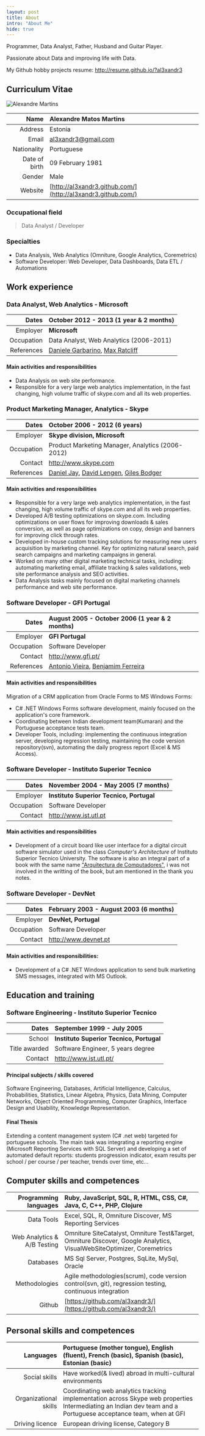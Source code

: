 ```yaml
---
layout: post
title: About
intro: "About Me"
hide: true
---
```


Programmer, Data Analyst, Father, Husband and Guitar Player.

Passionate about Data and improving life with Data.

My Github hobby projects resume: http://resume.github.io/?al3xandr3


<link rel="stylesheet" href="/css/cv.css" type="text/css" media="screen, projection" />

## Curriculum Vitae

![Alexandre Martins](http://al3xandr3.github.com/img/alex.png)

| Name           | **Alexandre Matos Martins**
|---------------:|:---------------------------
| Address        | Estonia
| Email          | al3xandr3@gmail.com
| Nationality    | Portuguese
| Date of birth  | 09 February 1981
| Gender         | Male
| Website   		 | [http://al3xandr3.github.com/](http://al3xandr3.github.com/)

### Occupational field

> Data Analyst / Developer

### Specialties
- Data Analysis, Web Analytics (Omniture, Google Analytics, Coremetrics)
- Software Developer: Web Developer, Data Dashboards, Data ETL / Automations

## Work experience

### Data Analyst, Web Analytics - Microsoft

| Dates | **October 2012 - 2013 (1 year & 2 months)**
|-----------:|:-------------------------------------------
| Employer   | **Microsoft**
| Occupation | Data Analyst, Web Analytics (2006-2011)
| References | [Daniele Garbarino](http://www.linkedin.com/in/dgarbarino), [Max Ratcliff](http://www.linkedin.com/pub/max-ratcliff/4/774/865) 

#### Main activities and responsibilities
- Data Analysis on web site performance.
- Responsible for a very large web analytics implementation, in the fast changing, high volume traffic of skype.com and all its web properties.

### Product Marketing Manager, Analytics - Skype

| Dates | **October 2006 - 2012 (6 years)**
|-----------:|:-------------------------------------------
| Employer   | **Skype division, Microsoft**
| Occupation | Product Marketing Manager, Analytics (2006-2012)
| Contact    | http://www.skype.com 
| References | [Daniel Jay](http://uk.linkedin.com/in/danjay), [David Lengen](http://www.linkedin.com/in/davidlengen), [Giles Bodger](http://uk.linkedin.com/pub/giles-bodger/13/b2a/2a4) 

#### Main activities and responsibilities
- Responsible for a very large web analytics implementation, in the fast changing, high volume traffic of skype.com and all its web properties. 
- Developed A/B testing optimizations on skype.com. Including optimizations on user flows for improving downloads & sales conversion, as well as page optimizations on copy, design and banners for improving click through rates.
- Developed in-house custom tracking solutions for measuring new users acquisition by marketing channel. Key for optimizing natural search, paid search campaigns and marketing campaigns in general.
- Worked on many other digital marketing technical tasks, including: automating marketing email, affiliate tracking & sales validations, web site performance analysis and SEO activities.
- Data Analysis tasks mainly focused on digital marketing channels performance and web site performance.

### Software Developer - GFI Portugal

| Dates | **August 2005 - October 2006 (1 year & 2 months)**
|-----------:|:---------------------------
| Employer   | **GFI Portugal**
| Occupation | Software Developer 
| Contact    | http://www.gfi.pt/ 
| References | [Antonio Vieira](http://pt.linkedin.com/in/tozevv), [Benjamim Ferreira](http://pt.linkedin.com/pub/benjamim-ferreira/1/835/295)

#### Main activities and responsibilities

Migration of a CRM application from Oracle Forms to MS Windows Forms:

- C# .NET Windows Forms software development, mainly focused on the application's core framework.
- Coordinating between Indian development team(Kumaran) and the Portuguese acceptance tests team.
- Developer Tools, including: implementing the continuous integration server, developing regression testing, maintaining the code version repository(svn), automating the daily progress report (Excel & MS Access).

### Software Developer - Instituto Superior Tecnico

| Dates | **November 2004 - May 2005 (7 months)**
|-----------:|:----------------------------------------
| Employer   | **Instituto Superior Tecnico, Portugal**
| Occupation | Software Developer 
| Contact    | http://www.ist.utl.pt
                                     
#### Main activities and responsibilities
- Development of a circuit board like user interface for a digital circuit software simulator used in the class *Computer's Architecture* of Instituto Superior Tecnico University. The software is also an integral part of a book with the same name ["Arquitectura de Computadores"](http://www.fca.pt/cgi-bin/fca_main.cgi/?op=2&isbn=978-972-722-666-5), i was not involved in the writting of the book, but am mentioned in the thank you notes.

### Software Developer - DevNet

| Dates | **February 2003 - August 2003 (6 months)**
|-----------:|:---------------------------
| Employer   | **DevNet, Portugal**
| Occupation | Software Developer
| Contact    | http://www.devnet.pt

#### Main activities and responsibilities:
- Development of a C# .NET Windows application to send bulk marketing SMS messages, integrated with MS Outlook.

## Education and training

### Software Engineering - Instituto Superior Tecnico

| Dates      | **September 1999 - July 2005**
|-----------:|:-------------------------------
| School     | **Instituto Superior Tecnico, Portugal**
| Title awarded | Software Engineer, 5 years degree
| Contact    | http://www.ist.utl.pt/

#### Principal subjects / skills covered
Software Engineering, Databases, Artificial Intelligence, Calculus, Probabilities, Statistics, Linear Algebra, Physics, Data Mining, Computer Networks, Object Oriented Programming, Computer Graphics, Interface Design and Usability, Knowledge Representation.

#### Final Thesis
Extending a content management system (C# .net web) targeted for portuguese schools. The main task was integrating a reporting engine (Microsoft Reporting Services with SQL Server) and developing a set of automated default reports: students progression indicator, exam results per school / per course / per teacher, trends over time, etc...

## Computer skills and competences

| Programming languages | Ruby, JavaScript, SQL, R, HTML, CSS, C#, Java, C, C++, PHP, Clojure
|-----------:|:------------------------------
| Data Tools | Excel, SQL, R, Omniture Discover, MS Reporting Services
| Web Analytics & A/B Testing | Omniture SiteCatalyst, Omniture Test&Target, Omniture Discover, Google Analytics, VisualWebSiteOptimizer, Coremetrics
| Databases | MS Sql Server, Postgres, SqLite, MySql, Oracle
| Methodologies | Agile methodologies(scrum), code version control(svn, git), regression testing, continuous integration
| Github | [https://github.com/al3xandr3/](https://github.com/al3xandr3/) 

## Personal skills and competences

| Languages | Portuguese (mother tongue), English (fluent), French (basic), Spanish (basic), Estonian (basic)
|-----------:|:---------------------------
| Social skills | Have worked(& lived) abroad in multi-cultural environments 
| Organizational skills | Coordinating web analytics tracking implementation across Skype web properties <br /> Intermediating an Indian dev team and a Portuguese acceptance team, when at GFI
| Driving licence | European driving license, Category B


<script>

$(function () {
  $('.toc').hide();
});

</script>